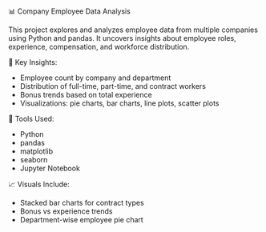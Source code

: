 📊 Company Employee Data Analysis

This project explores and analyzes employee data from multiple companies using Python and pandas. 
It uncovers insights about employee roles, experience, compensation, and workforce distribution.

📌 Key Insights:
- Employee count by company and department
- Distribution of full-time, part-time, and contract workers
- Bonus trends based on total experience
- Visualizations: pie charts, bar charts, line plots, scatter plots

🧰 Tools Used:
- Python
- pandas
- matplotlib
- seaborn
- Jupyter Notebook

📈 Visuals Include:
- Stacked bar charts for contract types
- Bonus vs experience trends
- Department-wise employee pie chart
